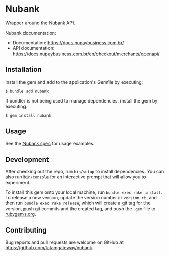 # Nubank

Wrapper around the Nubank API.

Nubank documentation:

- Documentation: <https://docs.nupaybusiness.com.br/>
- API documentation: <https://docs.nupaybusiness.com.br/en/checkout/merchants/openapi/>

## Installation

Install the gem and add to the application's Gemfile by executing:

    $ bundle add nubank

If bundler is not being used to manage dependencies, install the gem by executing:

    $ gem install nubank

## Usage

See the [Nubank spec](spec/nubank_spec.rb) for usage examples.

## Development

After checking out the repo, run `bin/setup` to install dependencies.
You can also run `bin/console` for an interactive prompt
that will allow you to experiment.

To install this gem onto your local machine, run `bundle exec rake install`.
To release a new version, update the version number in `version.rb`,
and then run `bundle exec rake release`,
which will create a git tag for the version,
push git commits and the created tag,
and push the `.gem` file to [rubygems.org](https://rubygems.org).

## Contributing

Bug reports and pull requests are welcome on GitHub at <https://github.com/latamgateway/nubank>.
